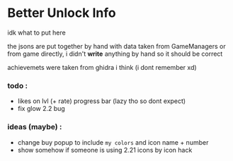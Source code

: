 # Better Unlock Info

idk what to put here 

the jsons are put together by hand with data taken from GameManagers or from game directly, i didn't **write** anything by hand so it should be correct

achievemets were taken from ghidra i think (i dont remember xd)

### todo :
- likes on lvl (+ rate) progress bar (lazy tho so dont expect)
- fix glow 2.2 bug

### ideas (maybe) :
- change buy popup to include `my colors` and icon name + number
- show somehow if someone is using 2.21 icons by icon hack
